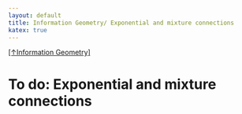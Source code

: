 ```yaml
---
layout: default
title: Information Geometry/ Exponential and mixture connections
katex: true
---
```


[[↑Information Geometry]](/information-geometry)

# To do: Exponential and mixture connections
